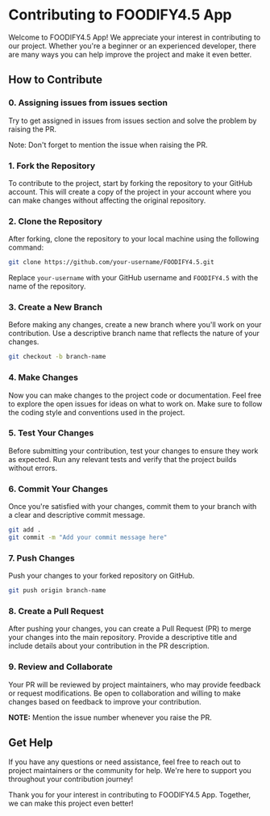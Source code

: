 
# Contributing to FOODIFY4.5 App

Welcome to FOODIFY4.5 App! We appreciate your interest in contributing to our project. Whether you're a beginner or an experienced developer, there are many ways you can help improve the project and make it even better.

## How to Contribute

### 0. Assigning issues from issues section

Try to get assigned in issues from issues section and solve the problem by raising the PR.

Note:
Don't forget to mention the issue when raising the PR.

### 1. Fork the Repository

To contribute to the project, start by forking the repository to your GitHub account. This will create a copy of the project in your account where you can make changes without affecting the original repository.

### 2. Clone the Repository

After forking, clone the repository to your local machine using the following command:

```bash
git clone https://github.com/your-username/FOODIFY4.5.git
```

Replace `your-username` with your GitHub username and `FOODIFY4.5` with the name of the repository.

### 3. Create a New Branch

Before making any changes, create a new branch where you'll work on your contribution. Use a descriptive branch name that reflects the nature of your changes.

```bash
git checkout -b branch-name
```

### 4. Make Changes

Now you can make changes to the project code or documentation. Feel free to explore the open issues for ideas on what to work on. Make sure to follow the coding style and conventions used in the project.

### 5. Test Your Changes

Before submitting your contribution, test your changes to ensure they work as expected. Run any relevant tests and verify that the project builds without errors.

### 6. Commit Your Changes

Once you're satisfied with your changes, commit them to your branch with a clear and descriptive commit message.

```bash
git add .
git commit -m "Add your commit message here"
```

### 7. Push Changes

Push your changes to your forked repository on GitHub.

```bash
git push origin branch-name
```

### 8. Create a Pull Request

After pushing your changes, you can create a Pull Request (PR) to merge your changes into the main repository. Provide a descriptive title and include details about your contribution in the PR description.

### 9. Review and Collaborate

Your PR will be reviewed by project maintainers, who may provide feedback or request modifications. Be open to collaboration and willing to make changes based on feedback to improve your contribution.

<b>NOTE:</b> Mention the issue number whenever you raise the PR.

## Get Help

If you have any questions or need assistance, feel free to reach out to project maintainers or the community for help. We're here to support you throughout your contribution journey!

Thank you for your interest in contributing to FOODIFY4.5 App. Together, we can make this project even better!
